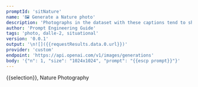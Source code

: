 ```yaml
---
promptId: 'sitNature'
name: '🖼️ Generate a Nature photo'
description: 'Photographs in the dataset with these captions tend to showcase animals/nature in extraordinary positions and situations, works similarly to “Award-Winning” but is only for nature. This will also make animals/nature look more real and accurate.'
author: 'Prompt Engineering Guide'
tags: 'photo, dalle-2, situational'
version: '0.0.1'
output: '\n![]({{requestResults.data.0.url}})'
provider: 'custom'
endpoint: 'https://api.openai.com/v1/images/generations'
body: '{"n": 1, "size": "1024x1024", "prompt": "{{escp prompt}}"}'
---
```

{{selection}}, Nature Photography